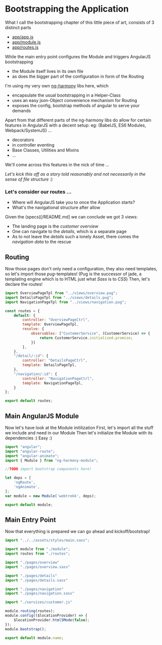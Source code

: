 # Bootstrapping the Application

What I call the bootstrapping chapter of this little piece of art,
consists of 3 distinct parts

* [app/app.js](#Main-Entry-Point "save:")
* [app/module.js](#Main-AngularJS-Module "save:")
* [app/routes.js](#Routing "save:")

While the main entry point configures the Module
and triggers AngularJS bootstrapping
* the Module itself lives in its own file
* as does the bigger part of the configuration in form of the Routing

I'm using my very own [ng-harmony](http://www.github.com/ng-harmony) libs here,
which
* encapsulate the usual bootstrapping in a Helper-Class
* uses an easy json-Object convenience mechanism for Routing
* exposes the config, bootstrap methods of angular to serve your demands

Apart from that different parts of the ng-harmony libs do allow
for certain features in AngularJS with a decent setup:
eg: (BabelJS, ES6 Modules, Webpack/SystemJS) ...
* decorators
* in controller eventing
* Base Classes, Utilities and Mixins
* ...

We'll come across this features in the nick of time ...

_Let's kick this off as a story told reasonably and not necessarily in the sense of file structure_ :)

### Let's consider our routes ...

* Where will AngularJS take you to once the Application starts?
* What's the navigational structure after allow

Given the (specs)[/README.md] we can conclude we got 3 views:
* The landing page is the _customer overview_
* One can navigate to the _details_, which is a separate page
* As to not leave the _details_ such a lonely Asset, there comes the _navigation data_ to the rescue

## Routing

Now those pages don't only need a configuration, they also need templates,
so let's import those _pug_-templates!
(Pug is the successor of jade, a templating engine
which is to HTML just what _Sass_ is to _CSS_)
Then, let's declare the routes!

```js
import OverviewPageTpl from "../views/overview.pug";
import DetailsPageTpl from "../views/details.pug";
import NavigationPageTpl from "../views/navigation.pug";

const routes = {
	default: {
		controller: "OverviewPageCtrl",
		template: OverviewPageTpl,
		resolve: {
			observables: ["CustomerService", (CustomerService) => {
				return CustomerService.initialized.promise;
			}]
		},
	},
	"/detail/:id": {
		controller: "DetailsPageCtrl",
		template: DetailsPageTpl,
	},
	"/navigation/:id": {
		controller: "NavigationPageCtrl",
		template: NavigationPageTpl,
	}
};

export default routes;
```

## Main AngularJS Module

Now let's have look at the Module initilization
First, let's import all the stuff we include and need in our Module
Then let's initialize the Module with its dependencies :) Easy :)

```js
import "angular";
import "angular-route";
import "angular-animate";
import { Module } from "ng-harmony-module";

//TODO import bootstrap components here!

let deps = [
	'ngRoute',
	'ngAnimate',
];
var module = new Module('webtrekk', deps);

export default module;
```

## Main Entry Point

Now that everything is prepared we can go ahead and kickoff/bootstrap!

```js
import "../../assets/styles/main.sass";

import module from "./module";
import routes from "./routes";

import "./pages/overview"
import "./pages/overview.sass"

import "./pages/details"
import "./pages/details.sass"

import "./pages/navigation"
import "./pages/navigation.sass"

import "./services/customer.js"

module.routing(routes);
module.config(($locationProvider) => {
	$locationProvider.html5Mode(false);
});
module.bootstrap();

export default module.name;
```

